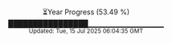 <p align="center">
⏳Year Progress (53.49 %)<br>
████████████████▁▁▁▁▁▁▁▁▁▁▁▁▁▁ <br>
<sub>Updated: Tue, 15 Jul 2025 06:04:35 GMT</sub>
</p>

